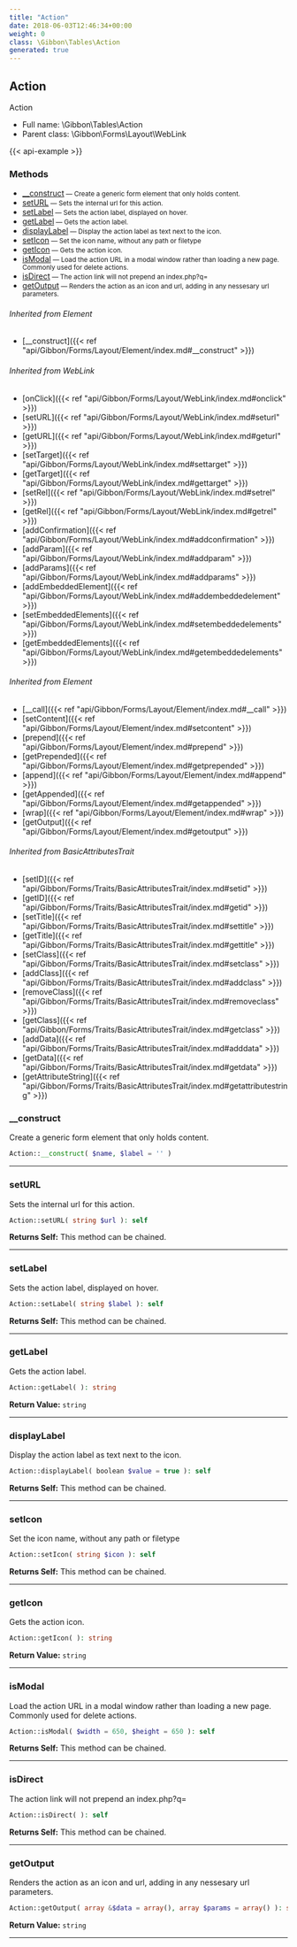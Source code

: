 ```yaml
---
title: "Action"
date: 2018-06-03T12:46:34+00:00
weight: 0
class: \Gibbon\Tables\Action
generated: true
---
```


## Action

Action



* Full name: \Gibbon\Tables\Action
* Parent class: \Gibbon\Forms\Layout\WebLink

{{< api-example >}} 



### Methods

- [__construct](#__construct)<small> — Create a generic form element that only holds content.</small>
- [setURL](#seturl)<small> — Sets the internal url for this action.</small>
- [setLabel](#setlabel)<small> — Sets the action label, displayed on hover.</small>
- [getLabel](#getlabel)<small> — Gets the action label.</small>
- [displayLabel](#displaylabel)<small> — Display the action label as text next to the icon.</small>
- [setIcon](#seticon)<small> — Set the icon name, without any path or filetype</small>
- [getIcon](#geticon)<small> — Gets the action icon.</small>
- [isModal](#ismodal)<small> — Load the action URL in a modal window rather than loading a new page. Commonly used for delete actions.</small>
- [isDirect](#isdirect)<small> — The action link will not prepend an index.php?q=</small>
- [getOutput](#getoutput)<small> — Renders the action as an icon and url, adding in any nessesary url parameters.</small>




###### Inherited from Element
- [__construct]({{< ref "api/Gibbon/Forms/Layout/Element/index.md#__construct" >}})

###### Inherited from WebLink
- [onClick]({{< ref "api/Gibbon/Forms/Layout/WebLink/index.md#onclick" >}})
- [setURL]({{< ref "api/Gibbon/Forms/Layout/WebLink/index.md#seturl" >}})
- [getURL]({{< ref "api/Gibbon/Forms/Layout/WebLink/index.md#geturl" >}})
- [setTarget]({{< ref "api/Gibbon/Forms/Layout/WebLink/index.md#settarget" >}})
- [getTarget]({{< ref "api/Gibbon/Forms/Layout/WebLink/index.md#gettarget" >}})
- [setRel]({{< ref "api/Gibbon/Forms/Layout/WebLink/index.md#setrel" >}})
- [getRel]({{< ref "api/Gibbon/Forms/Layout/WebLink/index.md#getrel" >}})
- [addConfirmation]({{< ref "api/Gibbon/Forms/Layout/WebLink/index.md#addconfirmation" >}})
- [addParam]({{< ref "api/Gibbon/Forms/Layout/WebLink/index.md#addparam" >}})
- [addParams]({{< ref "api/Gibbon/Forms/Layout/WebLink/index.md#addparams" >}})
- [addEmbeddedElement]({{< ref "api/Gibbon/Forms/Layout/WebLink/index.md#addembeddedelement" >}})
- [setEmbeddedElements]({{< ref "api/Gibbon/Forms/Layout/WebLink/index.md#setembeddedelements" >}})
- [getEmbeddedElements]({{< ref "api/Gibbon/Forms/Layout/WebLink/index.md#getembeddedelements" >}})

###### Inherited from Element
- [__call]({{< ref "api/Gibbon/Forms/Layout/Element/index.md#__call" >}})
- [setContent]({{< ref "api/Gibbon/Forms/Layout/Element/index.md#setcontent" >}})
- [prepend]({{< ref "api/Gibbon/Forms/Layout/Element/index.md#prepend" >}})
- [getPrepended]({{< ref "api/Gibbon/Forms/Layout/Element/index.md#getprepended" >}})
- [append]({{< ref "api/Gibbon/Forms/Layout/Element/index.md#append" >}})
- [getAppended]({{< ref "api/Gibbon/Forms/Layout/Element/index.md#getappended" >}})
- [wrap]({{< ref "api/Gibbon/Forms/Layout/Element/index.md#wrap" >}})
- [getOutput]({{< ref "api/Gibbon/Forms/Layout/Element/index.md#getoutput" >}})

###### Inherited from BasicAttributesTrait
- [setID]({{< ref "api/Gibbon/Forms/Traits/BasicAttributesTrait/index.md#setid" >}})
- [getID]({{< ref "api/Gibbon/Forms/Traits/BasicAttributesTrait/index.md#getid" >}})
- [setTitle]({{< ref "api/Gibbon/Forms/Traits/BasicAttributesTrait/index.md#settitle" >}})
- [getTitle]({{< ref "api/Gibbon/Forms/Traits/BasicAttributesTrait/index.md#gettitle" >}})
- [setClass]({{< ref "api/Gibbon/Forms/Traits/BasicAttributesTrait/index.md#setclass" >}})
- [addClass]({{< ref "api/Gibbon/Forms/Traits/BasicAttributesTrait/index.md#addclass" >}})
- [removeClass]({{< ref "api/Gibbon/Forms/Traits/BasicAttributesTrait/index.md#removeclass" >}})
- [getClass]({{< ref "api/Gibbon/Forms/Traits/BasicAttributesTrait/index.md#getclass" >}})
- [addData]({{< ref "api/Gibbon/Forms/Traits/BasicAttributesTrait/index.md#adddata" >}})
- [getData]({{< ref "api/Gibbon/Forms/Traits/BasicAttributesTrait/index.md#getdata" >}})
- [getAttributeString]({{< ref "api/Gibbon/Forms/Traits/BasicAttributesTrait/index.md#getattributestring" >}})



### __construct

Create a generic form element that only holds content.

```php
Action::__construct( $name, $label = '' )
```









---

### setURL

Sets the internal url for this action.

```php
Action::setURL( string $url ): self
```






**Returns Self:** This method can be chained.



---

### setLabel

Sets the action label, displayed on hover.

```php
Action::setLabel( string $label ): self
```






**Returns Self:** This method can be chained.



---

### getLabel

Gets the action label.

```php
Action::getLabel( ): string
```






**Return Value:**
`string`  



---

### displayLabel

Display the action label as text next to the icon.

```php
Action::displayLabel( boolean $value = true ): self
```






**Returns Self:** This method can be chained.



---

### setIcon

Set the icon name, without any path or filetype

```php
Action::setIcon( string $icon ): self
```






**Returns Self:** This method can be chained.



---

### getIcon

Gets the action icon.

```php
Action::getIcon( ): string
```






**Return Value:**
`string`  



---

### isModal

Load the action URL in a modal window rather than loading a new page. Commonly used for delete actions.

```php
Action::isModal( $width = 650, $height = 650 ): self
```






**Returns Self:** This method can be chained.



---

### isDirect

The action link will not prepend an index.php?q=

```php
Action::isDirect( ): self
```






**Returns Self:** This method can be chained.



---

### getOutput

Renders the action as an icon and url, adding in any nessesary url parameters.

```php
Action::getOutput( array &$data = array(), array $params = array() ): string
```






**Return Value:**
`string`  



---

